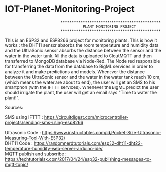 # IOT-Planet-Monitoring-Project
   
                             ********************************************* 
                                       PLANT MONITORING PROJECT
                             ********************************************* 

   This is an ESP32 and ESP8266 project for monitoring plants.
   This is how it works : the DHT11 sensor absorbs the room temperature and humidity
   data and the UltraSonic sensor absorbs the distance between the sensor and the water
   in the water tank. All the data is uploaded to CloutMQTT and then transferred to MongoDB
   database via Node-Red.
   The Node red responsible for transferring the data from the database to BigML services 
   in order to analyze it and make predictions and models.
   Whenever the distance between the UltraSonic sensor and the water in the water tank reach 10 cm,
   (which means the water are about to end), the user will get an SMS to his smartphon (with the IFTTT services).
   Whenever the BigML predict the user should irrigate the plant, the user will get an email says 
   "Time to water the plant!". 
   
   Sources:
   
   SMS using IFTTT :          https://circuitdigest.com/microcontroller-projects/sending-sms-using-esp8266<br/>  
   Ultrasonic Code :          https://www.instructables.com/id/Pocket-Size-Ultrasonic-Measuring-Tool-With-ESP32/<br/>
   DHT11 Code :               https://randomnerdtutorials.com/esp32-dht11-dht22-temperature-humidity-web-server-arduino-ide/<br/>
   MQTT publish and subscribe : https://techtutorialsx.com/2017/04/24/esp32-publishing-messages-to-mqtt-topic/<br/>
